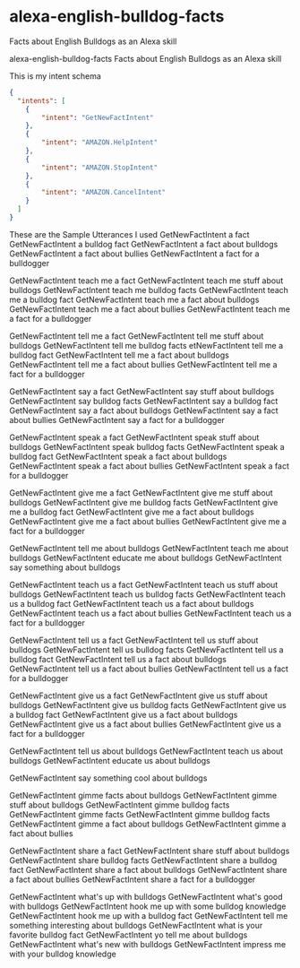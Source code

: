 # alexa-english-bulldog-facts
Facts about English Bulldogs as an Alexa skill

alexa-english-bulldog-facts
Facts about English Bulldogs as an Alexa skill

This is my intent schema

```json
{
  "intents": [
    {
        "intent": "GetNewFactIntent"
    },
    {
        "intent": "AMAZON.HelpIntent"
    },
    {
        "intent": "AMAZON.StopIntent"
    },
    {
        "intent": "AMAZON.CancelIntent"
    }
  ]
}
```

These are the Sample Utterances I used
GetNewFactIntent a fact 
GetNewFactIntent a bulldog fact 
GetNewFactIntent a fact about bulldogs 
GetNewFactIntent a fact about bullies 
GetNewFactIntent a fact for a bulldogger

GetNewFactIntent teach me a fact 
GetNewFactIntent teach me stuff about bulldogs 
GetNewFactIntent teach me bulldog facts 
GetNewFactIntent teach me a bulldog fact 
GetNewFactIntent teach me a fact about bulldogs 
GetNewFactIntent teach me a fact about bullies 
GetNewFactIntent teach me a fact for a bulldogger

GetNewFactIntent tell me a fact 
GetNewFactIntent tell me stuff about bulldogs 
GetNewFactIntent tell me bulldog facts 
etNewFactIntent tell me a bulldog fact 
GetNewFactIntent tell me a fact about bulldogs 
GetNewFactIntent tell me a fact about bullies 
GetNewFactIntent tell me a fact for a bulldogger

GetNewFactIntent say a fact 
GetNewFactIntent say stuff about bulldogs 
GetNewFactIntent say bulldog facts 
GetNewFactIntent say a bulldog fact 
GetNewFactIntent say a fact about bulldogs 
GetNewFactIntent say a fact about bullies 
GetNewFactIntent say a fact for a bulldogger

GetNewFactIntent speak a fact 
GetNewFactIntent speak stuff about bulldogs 
GetNewFactIntent speak bulldog facts 
GetNewFactIntent speak a bulldog fact 
GetNewFactIntent speak a fact about bulldogs 
GetNewFactIntent speak a fact about bullies 
GetNewFactIntent speak a fact for a bulldogger

GetNewFactIntent give me a fact 
GetNewFactIntent give me stuff about bulldogs 
GetNewFactIntent give me bulldog facts 
GetNewFactIntent give me a bulldog fact 
GetNewFactIntent give me a fact about bulldogs 
GetNewFactIntent give me a fact about bullies 
GetNewFactIntent give me a fact for a bulldogger

GetNewFactIntent tell me about bulldogs 
GetNewFactIntent teach me about bulldogs 
GetNewFactIntent educate me about bulldogs 
GetNewFactIntent say something about bulldogs

GetNewFactIntent teach us a fact 
GetNewFactIntent teach us stuff about bulldogs 
GetNewFactIntent teach us bulldog facts 
GetNewFactIntent teach us a bulldog fact 
GetNewFactIntent teach us a fact about bulldogs 
GetNewFactIntent teach us a fact about bullies 
GetNewFactIntent teach us a fact for a bulldogger

GetNewFactIntent tell us a fact 
GetNewFactIntent tell us stuff about bulldogs 
GetNewFactIntent tell us bulldog facts 
GetNewFactIntent tell us a bulldog fact 
GetNewFactIntent tell us a fact about bulldogs 
GetNewFactIntent tell us a fact about bullies 
GetNewFactIntent tell us a fact for a bulldogger

GetNewFactIntent give us a fact 
GetNewFactIntent give us stuff about bulldogs 
GetNewFactIntent give us bulldog facts 
GetNewFactIntent give us a bulldog fact 
GetNewFactIntent give us a fact about bulldogs 
GetNewFactIntent give us a fact about bullies 
GetNewFactIntent give us a fact for a bulldogger

GetNewFactIntent tell us about bulldogs 
GetNewFactIntent teach us about bulldogs 
GetNewFactIntent educate us about bulldogs

GetNewFactIntent say something cool about bulldogs

GetNewFactIntent gimme facts about bulldogs 
GetNewFactIntent gimme stuff about bulldogs 
GetNewFactIntent gimme bulldog facts 
GetNewFactIntent gimme facts 
GetNewFactIntent gimme bulldog facts 
GetNewFactIntent gimme a fact about bulldogs 
GetNewFactIntent gimme a fact about bullies

GetNewFactIntent share a fact 
GetNewFactIntent share stuff about bulldogs 
GetNewFactIntent share bulldog facts 
GetNewFactIntent share a bulldog fact 
GetNewFactIntent share a fact about bulldogs 
GetNewFactIntent share a fact about bullies 
GetNewFactIntent share a fact for a bulldogger

GetNewFactIntent what's up with bulldogs 
GetNewFactIntent what's good with bulldogs 
GetNewFactIntent hook me up with some bulldog knowledge 
GetNewFactIntent hook me up with a bulldog fact 
GetNewFactIntent tell me something interesting about bulldogs 
GetNewFactIntent what is your favorite bulldog fact 
GetNewFactIntent yo tell me about bulldogs 
GetNewFactIntent what's new with bulldogs 
GetNewFactIntent impress me with your bulldog knowledge
